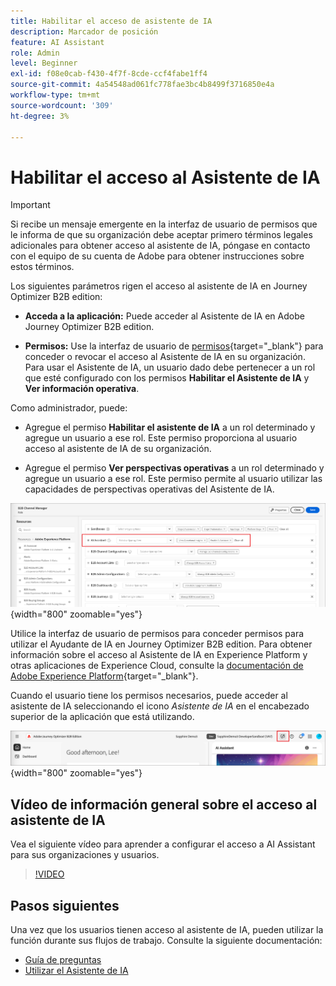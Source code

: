 ```yaml
---
title: Habilitar el acceso de asistente de IA
description: Marcador de posición
feature: AI Assistant
role: Admin
level: Beginner
exl-id: f08e0cab-f430-4f7f-8cde-ccf4fabe1ff4
source-git-commit: 4a54548ad061fc778fae3bc4b8499f3716850e4a
workflow-type: tm+mt
source-wordcount: '309'
ht-degree: 3%

---
```


# Habilitar el acceso al Asistente de IA

>[!IMPORTANT]
>
>Si recibe un mensaje emergente en la interfaz de usuario de permisos que le informa de que su organización debe aceptar primero términos legales adicionales para obtener acceso al asistente de IA, póngase en contacto con el equipo de su cuenta de Adobe para obtener instrucciones sobre estos términos.

Los siguientes parámetros rigen el acceso al asistente de IA en Journey Optimizer B2B edition:

* **Acceda a la aplicación:** Puede acceder al Asistente de IA en Adobe Journey Optimizer B2B edition.

* **Permisos:** Use la interfaz de usuario de [permisos](https://experienceleague.adobe.com/en/docs/experience-platform/access-control/abac/permissions-ui/permissions){target="_blank"} para conceder o revocar el acceso al Asistente de IA en su organización. Para usar el Asistente de IA, un usuario dado debe pertenecer a un rol que esté configurado con los permisos **Habilitar el Asistente de IA** y **Ver información operativa**.

Como administrador, puede:

* Agregue el permiso **Habilitar el asistente de IA** a un rol determinado y agregue un usuario a ese rol. Este permiso proporciona al usuario acceso al asistente de IA de su organización.

* Agregue el permiso **Ver perspectivas operativas** a un rol determinado y agregue un usuario a ese rol. Este permiso permite al usuario utilizar las capacidades de perspectivas operativas del Asistente de IA.

![Asignar permisos de asistente de IA](./assets/ai-assistant-permissions.png){width="800" zoomable="yes"}

Utilice la interfaz de usuario de permisos para conceder permisos para utilizar el Ayudante de IA en Journey Optimizer B2B edition. Para obtener información sobre el acceso al Asistente de IA en Experience Platform y otras aplicaciones de Experience Cloud, consulte la [documentación de Adobe Experience Platform](https://experienceleague.adobe.com/en/docs/experience-platform/ai-assistant/access){target="_blank"}.

Cuando el usuario tiene los permisos necesarios, puede acceder al asistente de IA seleccionando el icono _Asistente de IA_ en el encabezado superior de la aplicación que está utilizando.

![Icono del Asistente de IA en el encabezado de la aplicación](./assets/ai-assistant-icon-header.png){width="800" zoomable="yes"}

## Vídeo de información general sobre el acceso al asistente de IA

Vea el siguiente vídeo para aprender a configurar el acceso a AI Assistant para sus organizaciones y usuarios.

>[!VIDEO](https://video.tv.adobe.com/v/3436470/?learn=on)

## Pasos siguientes

Una vez que los usuarios tienen acceso al asistente de IA, pueden utilizar la función durante sus flujos de trabajo. Consulte la siguiente documentación:

* [Guía de preguntas](./question-guidance.md)
* [Utilizar el Asistente de IA](./use-ai-assistant.md)
